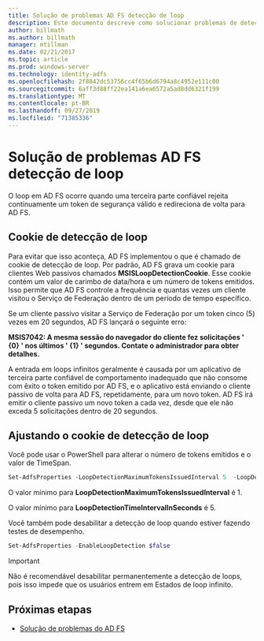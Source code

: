 ```yaml
---
title: Solução de problemas AD FS detecção de loop
description: Este documento descreve como solucionar problemas de detecção de loop
author: billmath
ms.author: billmath
manager: mtillman
ms.date: 02/21/2017
ms.topic: article
ms.prod: windows-server
ms.technology: identity-adfs
ms.openlocfilehash: 2f8842dc53756cc4f65b6d6794a8c4952e111c00
ms.sourcegitcommit: 6aff3d88ff22ea141a6ea6572a5ad8dd6321f199
ms.translationtype: MT
ms.contentlocale: pt-BR
ms.lasthandoff: 09/27/2019
ms.locfileid: "71385336"
---
```

# <a name="ad-fs-troubleshooting---loop-detection"></a>Solução de problemas AD FS detecção de loop 
 
O loop em AD FS ocorre quando uma terceira parte confiável rejeita continuamente um token de segurança válido e redireciona de volta para AD FS.

## <a name="loop-detection-cookie"></a>Cookie de detecção de loop
Para evitar que isso aconteça, AD FS implementou o que é chamado de cookie de detecção de loop. Por padrão, AD FS grava um cookie para clientes Web passivos chamados **MSISLoopDetectionCookie**. Esse cookie contém um valor de carimbo de data/hora e um número de tokens emitidos.  Isso permite que AD FS controle a frequência e quantas vezes um cliente visitou o Serviço de Federação dentro de um período de tempo específico.

Se um cliente passivo visitar a Serviço de Federação por um token cinco (5) vezes em 20 segundos, AD FS lançará o seguinte erro:

**MSIS7042: A mesma sessão do navegador do cliente fez solicitações ' {0} ' nos últimos ' {1} ' segundos. Contate o administrador para obter detalhes.**

A entrada em loops infinitos geralmente é causada por um aplicativo de terceira parte confiável de comportamento inadequado que não consome com êxito o token emitido por AD FS, e o aplicativo está enviando o cliente passivo de volta para AD FS, repetidamente, para um novo token.  AD FS irá emitir o cliente passivo um novo token a cada vez, desde que ele não exceda 5 solicitações dentro de 20 segundos. 

## <a name="adjusting-the-loop-detection-cookie"></a>Ajustando o cookie de detecção de loop
Você pode usar o PowerShell para alterar o número de tokens emitidos e o valor de TimeSpan.

```powershell
Set-AdfsProperties -LoopDetectionMaximumTokensIssuedInterval 5  -LoopDetectionTimeIntervalInSeconds 20
```
O valor mínimo para **LoopDetectionMaximumTokensIssuedInterval** é 1.

O valor mínimo para **LoopDetectionTimeIntervalInSeconds** é 5.

Você também pode desabilitar a detecção de loop quando estiver fazendo testes de desempenho.

```powershell
Set-AdfsProperties -EnableLoopDetection $false
```

>[!IMPORTANT]
>Não é recomendável desabilitar permanentemente a detecção de loops, pois isso impede que os usuários entrem em Estados de loop infinito.


## <a name="next-steps"></a>Próximas etapas

- [Solução de problemas do AD FS](ad-fs-tshoot-overview.md)




